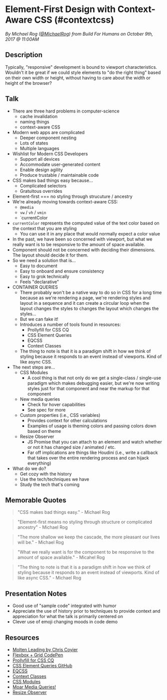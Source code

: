 # Element-First Design with Context-Aware CSS (#contextcss)
*By Michael Rog ([@MichaelRog](https://twitter.com/michaelrog)) from Build For Humans on October 9th, 2017 @ 11:00AM*

## Description

Typically, "responsive" development is bound to viewport characteristics. Wouldn't it be great if we could style elements to "do the right thing" based on their own width or height, without having to care about the width or height of the browser?

## Talk

- There are three hard problems in computer-science
    - cache invalidation
    - naming things
    - context-aware CSS
- Modern web apps are complicated
    - Deeper component nesting
    - Lots of states
    - Multiple languages
- Wishlist for Modern CSS Developers
    - Support all devices
    - Accommodate user-generated content
    - Enable design agility
    - Produce trustable / maintainable code
- CSS makes bad things easy because...
    - Complicated selectors
    - Gratuitous overrides
- Element-first === no styling through strucuture / ancestry
- We're already moving towards context-aware CSS:
    - `@media`
    - `vw` / `vh` / `vmin`
    - `currentColor
- `currentColor` represents the computed value of the text color based on the context that you are styling
    - You can use it in any place that would normally expect a color value
- In the past, we have been so concerned with viewport, but what we really want is to be responsive to the amount of space available.
- Component should not be concerned with deciding their dimensions. The layout should decide it for them.
- So we need a solution that is...
    - Easy to document
    - Easy to onboard and ensure consistency
    - Easy to grok technically
    - Feels "declarative"
- CONTAINER QUERIES
    - There probably won't be a native way to do so in CSS for a long time because as we're rendering a page, we're rendering styles and layout in a sequence and it can create a circular loop when the layout changes the styles to changes the layout which changes the styles...
    - But we can fake it!
    - Introduces a number of tools found in resources:
        - Prollyfill for CSS CQ
        - CSS Element Queries
        - EQCSS
        - Context Classes
    - The thing to note is that it is a paradigm shift in how we think of styling because it responds to an event instead of viewports. Kind of like async CSS.
- The next steps are...
    -  CSS Modules
        - A cool thing is that not only do we get a single-class / single-use paradigm which makes debugging easier, but we're now writing styles just for that component and near the markup for that component
    - New media queries
        - Check for hover capabilities
        - See spec for more
    - Custom properties (i.e., CSS variables)
        - Provides context for other calculations
        - Examples of usage is theming colors and passing colors down based on theme
    - Resize Observer
        - JS Promise that you can attach to an element and watch whether or not it has changed size / animated / etc.
        - Far off implications are things like Houdini (i.e., write a callback that takes over the entire rendering process and can hijack everything)
- What do we do?
    - Get cozy with the history
    - Use the tech/techniques we have
    - Study the tech that's coming

## Memorable Quotes

> "CSS makes bad things easy." - Michael Rog

> "Element-first means no styling through structure or complicated ancestry" - Michael Rog

> "The more shallow we keep the cascade, the more pleasant our lives will be." - Michael Rog

> "What we really want is for the component to be responsive to the amount of space available." - Micahel Rog

> "The thing to note is that it is a paradigm shift in how we think of styling because it responds to an event instead of viewports. Kind of like async CSS." - Michael Rog

## Presentation Notes

- Good use of "sample code" integrated with humor
- Appreciate the use of history prior to techniques to provide context and appreciation for what the talk is primarily centered on
- Clever use of emoji changing moods in code demo

## Resources

- [Molten Leading by Chris Coyier](https://css-tricks.com/molten-leading-css/)
- [Flexbox + Grid CodePen](https://codepen.io/snookca/pen/LWabjj)
- [Prollyfill for CSS CQ](https://github.com/ausi/cq-prolyfill)
- [CSS Element Queries GitHub](https://github.com/marcj/css-element-queries)
- [EQCSS](http://elementqueries.com/)
- [Context Classes](https://github.com/michaelrog/ContextClasses.js)
- [CSS Modules](https://github.com/css-modules/css-modules)
- [Moar Media Queries!](https://www.w3.org/TR/mediaqueries-4)
- [Resize Observer](https://developers.google.com/web/updates/2016/10/resizeobserver)

